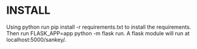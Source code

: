 # INSTALL
Using python run pip install -r requirements.txt to install the requirements. 
Then run FLASK_APP=app python -m flask run. 
A flask module will run at localhost:5000/sankey/.
